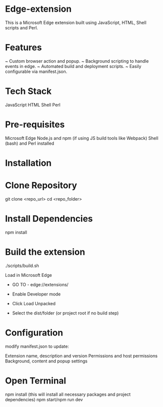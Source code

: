 # Edge-extension 

This is a Microsoft Edge extension built using JavaScript, HTML, Shell scripts and Perl. 

# Features 
~ Custom browser action and popup.
~ Background scripting to handle events in edge.
~ Automated build and deployment scripts.
~ Easily configurable via manifest.json. 

# Tech Stack
JavaScript
HTML
Shell
Perl


# Pre-requisites
Microsoft Edge
Node.js and npm (if using JS build tools like Webpack)
Shell (bash) and Perl installed


# Installation
# Clone Repository

git clone <repo_url>
cd <repo_folder>

# Install Dependencies 
npm install

# Build the extension
./scripts/build.sh

Load in Microsoft Edge
- GO TO - edge://extensions/

- Enable Developer mode

- Click Load Unpacked

- Select the dist/folder (or project root if no build step)


# Configuration 
modify manifest.json to update:

Extension name, description and version
Permissions and host permissions
Background, content and popup settings

# Open Terminal
npm install (this will install all necessary packages and project dependencies)
npm start/npm run dev





























